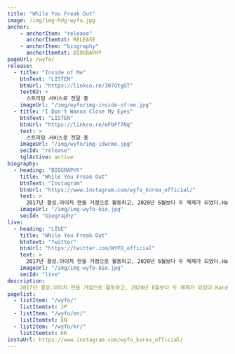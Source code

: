 ```yaml
---
title: "While You Freak Out"
image: /img/img-hdg-wyfo.jpg
anchor:
    - anchorItem: "release"
      anchorItemtxt: RELEASE
    - anchorItem: "biography"
      anchorItemtxt: BIOGRAPHY
pageUrl: /wyfo/
release:
  - title: "Inside of Me"
    btnText: "LISTEN"
    btnUrl: "https://linkco.re/307GtgGT"
    text02: >
      스트리밍 서비스로 전달 중
    imageUrl: "/img/wyfo/img-inside-of-me.jpg"
  - title: "I Don't Wanna Close My Eyes"
    btnText: "LISTEN"
    btnUrl: "https://linkco.re/eFbPf7Nq"
    text: >
      스트리밍 서비스로 전달 중
    imageUrl: "/img/wyfo/img-idwcme.jpg"
    secId: "release"
    tglActive: active
biography:
  - heading: "BIOGRAPHY"
    title: "While You Freak Out"
    btnText: "Instagram"
    btnUrl: "https://www.instagram.com/wyfo_korea_official/"
    text: >
      2017년 결성.아이치 현을 거점으로 활동하고, 2020년 6월보다 두 체제가 되었다.Hard Rock, UK Rock, Hip Hop등의 다양한 음악에 영향을 받으며 장르를 초월한 악곡으로 음악 씬을 띄운다.
    imageUrl: "/img/img-wyfo-bio.jpg"
    secId: "biography"
live:
  - heading: "LIVE"
    title: "While You Freak Out"
    btnText: "Twitter"
    btnUrl: "https://twitter.com/WYFO_official"
    text: >
      2017년 결성.아이치 현을 거점으로 활동하고, 2020년 6월보다 두 체제가 되었다.Hard Rock, UK Rock, Hip Hop등의 다양한 음악에 영향을 받으며 장르를 초월한 악곡으로 음악 씬을 띄운다.
    imageUrl: "/img/img-wyfo-bio.jpg"
    secId: "live"
description:
    2017년 결성.아이치 현을 거점으로 활동하고, 2020년 6월보다 두 체제가 되었다.Hard Rock, UK Rock, Hip Hop등의 다양한 음악에 영향을 받으며 장르를 초월한 악곡으로 음악 씬을 띄운다.
pagelist:
  - listItem: "/wyfo/"
    listItemtxt: JP
  - listItem: "/wyfo/en/"
    listItemtxt: EN
  - listItem: "/wyfo/kr/"
    listItemtxt: KR
instaUrl: https://www.instagram.com/wyfo_korea_official/
---
```

